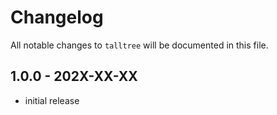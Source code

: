 # Changelog

All notable changes to `talltree` will be documented in this file.

## 1.0.0 - 202X-XX-XX

- initial release
